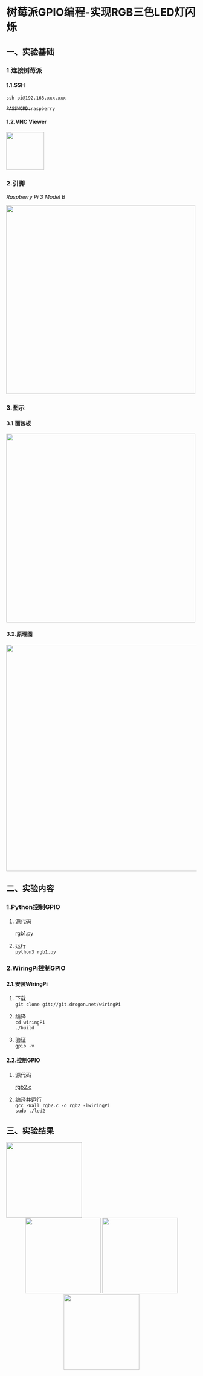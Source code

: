 # 树莓派GPIO编程-实现RGB三色LED灯闪烁

## 一、实验基础

### 1.连接树莓派

#### 1.1.SSH

`ssh pi@192.168.xxx.xxx`

~~`PASSWORD:`~~`raspberry`

#### 1.2.VNC Viewer

<img src="pics/vnc.png"  width="100" />

### 2.引脚

*Raspberry Pi 3 Model B*

<img src="pics/40pins.png" width="500" />

### 3.图示
#### 3.1.面包板
<img src="pics/ledout.png" width="500" />

#### 3.2.原理图
<img src="pics/ledin.png" width="600" />

## 二、实验内容

### 1.Python控制GPIO
1. 源代码 

    [rgb1.py](/rgb1.py)

2. 运行  
    `python3 rgb1.py`

### 2.WiringPi控制GPIO

#### 2.1.安装WiringPi
1. 下载  
	`git clone git://git.drogon.net/wiringPi`
	
2. 编译  
	`cd wiringPi`  
	`./build`

3. 验证  
	`gpio -v`
#### 2.2.控制GPIO
1. 源代码

   [rgb2.c](/rgb2.c)

2. 编译并运行  
    `gcc -Wall rgb2.c -o rgb2 -lwiringPi`  
    `sudo ./led2`

## 三、实验结果
<img src="pics/dark.jpg" width="200"/>

<center class="half">
  <img src="pics/r.jpg" width="200"/>
  <img src="pics/g.jpg" width="200"/>
  <img src="pics/b.jpg" width="200"/>
</center>



